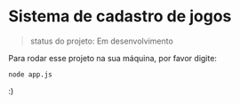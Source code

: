 # Sistema de cadastro de jogos

> status do projeto: Em desenvolvimento

Para rodar esse projeto na sua máquina, por favor digite:

```
node app.js
```
:)